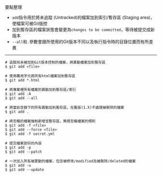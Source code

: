要點整理
- `add`指令用於將未追蹤 (Untracked)的檔案加到索引/暫存區 (Staging area)，使檔案可被Git版控
- 加到暫存區的檔案狀態會變更為`changes to be committed`，等待被提交成新版本
- `--all`和`.`參數會跟所使用的Git版本不同以及執行指令時的目錄位置而有所差異

---

```
# 追蹤尚未被加到Git版本控制的檔案，將異動檔案加到暫存區
$ git add <file>
```

```
# 使用萬用字元將所有html檔案加到暫存區
$ git add *.html
```

```
# 將專案裡所有檔案的異動加到暫存區/索引
$ git add -A
$ git add --all
```

```
# 將當前目錄下的所有異動加到暫存區，在舊版(1.X)不處理被刪除的檔案
$ git add .
```

```
# 將忽略的檔案強制新增至暫存區，無視忽略檔案的規則
$ git add -f <file>
$ git add --force <file>
$ git add -f secret.yml
```

```
# 提交檔案部份的內容
$ git add -p
$ git add --patch
```

```
# 一次加入所有被更動的檔案，包含被修改/modified及被刪除/deleted的檔案
$ git add -u
$ git add --update
```